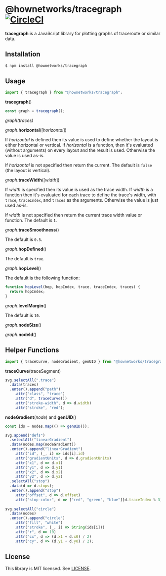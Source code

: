 # @hownetworks/tracegraph [![CircleCI](https://circleci.com/gh/HowNetWorks/tracegraph.svg?style=shield)](https://circleci.com/gh/HowNetWorks/tracegraph)

**tracegraph** is a JavaScript library for plotting graphs of traceroute or similar data.

## Installation

```sh
$ npm install @hownetworks/tracegraph
```

## Usage

```js
import { tracegraph } from "@hownetworks/tracegraph";
```

**tracegraph**()

```js
const graph = tracegraph();
```

*graph(traces)*

*graph*.**horizontal**([*horizontal*])

If *horizontal* is defined then its value is used to define whether the layout is either horizontal or vertical. If *horizontal* is a function, then it's evaluated (without arguments) on every layout and the result is used. Otherwise the value is used as-is.

If *horizontal* is not specified then return the current. The default is `false` (the layout is vertical).

*graph*.**traceWidth**([*width*])

If *width* is specified then its value is used as the trace width. If *width* is a function then it's evaluated for each trace to define the trace's width, with `trace`, `traceIndex`, and `traces` as the arguments. Otherwise the value is just used as-is.

If *width* is not specified then return the current trace width value or function. The default is `1`.

*graph*.**traceSmoothness**()

The default is `0.5`.

*graph*.**hopDefined**()

The default is `true`.

*graph*.**hopLevel**()

The default is the following function:

```js
function hopLevel(hop, hopIndex, trace, traceIndex, traces) {
  return hopIndex;
}
```

*graph*.**levelMargin**()

The default is `10`.

*graph*.**nodeSize**()

*graph*.**nodeId**()

## Helper Functions

```js
import { traceCurve, nodeGradient, genUID } from "@hownetworks/tracegraph";
```

**traceCurve**(traceSegment)

```js
svg.selectAll(".trace")
  .data(traces)
  .enter().append("path")
    .attr("class", "trace")
    .attr("d", traceCurve())
    .attr("stroke-width", d => d.width)
    .attr("stroke", "red");
```

**nodeGradient**(*node*) and **genUID**()

```js
const ids = nodes.map(() => genUID());

svg.append("defs")
  .selectAll("linearGradient")
  .data(nodes.map(nodeGradient))
  .enter().append("linearGradient")
    .attr("id", (_, i) => ids[i].id)
    .attr("gradientUnits", d => d.gradientUnits)
    .attr("x1", d => d.x1)
    .attr("y1", d => d.y1)
    .attr("x2", d => d.x2)
    .attr("y2", d => d.y2)
  .selectAll("stop")
  .data(d => d.stops);
  .enter().append("stop")
    .attr("offset", d => d.offset)
    .attr("stop-color", d => ["red", "green", "blue"][d.traceIndex % 3]);
  
svg.selectAll("circle")
  .data(nodes)
  .enter().append("circle")
    .attr("fill", "white")
    .attr("stroke", (_, i) => String(ids[i]))
    .attr("r", d => 10)
    .attr("cx", d => (d.x1 + d.x0) / 2)
    .attr("cy", d => (d.y1 + d.y0) / 2);
```

## License

This library is MIT licensed. See [LICENSE](./LICENSE).
